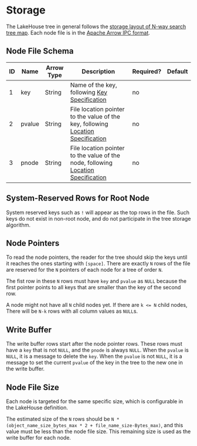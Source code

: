 # Storage

The LakeHouse tree in general follows the [storage layout of N-way search tree map](tree/search-tree-map.md#storage-layout).
Each node file is in the [Apache Arrow IPC format](https://arrow.apache.org/docs/format/Columnar.html#format-ipc).

## Node File Schema

| ID | Name   | Arrow Type | Description                                                                                       | Required? | Default |
|----|--------|------------|---------------------------------------------------------------------------------------------------|-----------|---------|
| 1  | key    | String     | Name of the key, following [Key Specification](./key.md)                                          | no        |         |
| 2  | pvalue | String     | File location pointer to the value of the key, following [Location Specification](./location.md)  | no        |         |
| 3  | pnode  | String     | File location pointer to the value of the node, following [Location Specification](./location.md) | no        |         |

## System-Reserved Rows for Root Node

System reserved keys such as `!` will appear as the top rows in the file.
Such keys do not exist in non-root node, and do not participate in the tree storage algorithm.

## Node Pointers

To read the node pointers, the reader for the tree should skip the keys until it reaches the ones starting with `[space]`.
There are exactly `N` rows of the file are reserved for the `N` pointers of each node for a tree of order `N`.

The fist row in these `N` rows must have `key` and `pvalue` as `NULL` because the first pointer points to all
keys that are smaller than the key of the second row.

A node might not have all `N` child nodes yet. If there are `k <= N` child nodes,
There will be `N-k` rows with all column values as `NULL`s.

## Write Buffer

The write buffer rows start after the node pointer rows.
These rows must have a `key` that is not `NULL`, and the `pnode` is always `NULL`.
When the `pvalue` is `NULL`, it is a message to delete the `key`.
When the `pvalue` is not `NULL`, it is a message to set the current `pvalue` of the key in the tree to the new one in the write buffer.

## Node File Size

Each node is targeted for the same specific size, which is configurable in the LakeHouse definition.

The estimated size of the `N` rows should be `N * (object_name_size_bytes_max * 2 + file_name_size-Bytes_max)`, 
and this value must be less than the node file size.
This remaining size is used as the write buffer for each node.